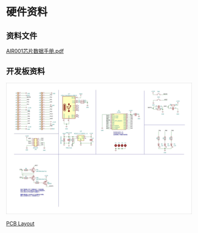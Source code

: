 # 硬件资料

## 资料文件

[AIR001芯片数据手册.pdf](https://cdn.openluat-luatcommunity.openluat.com/attachment/20230713110837272_AIR001芯片数据手册1.0.2.pdf)

## 开发板资料

![air001_hw](img/air001_hw.jpg)

[PCB Layout](https://wiki.luatos.com/_static/bom/Air001.html)

